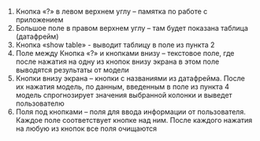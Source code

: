 1.	Кнопка «?» в левом верхнем углу – памятка по работе с приложением
2.	Большое поле в правом верхнем углу – там будет показана таблица (датафрейм)
3.	Кнопка «show table» - выводит таблицу в поле из пункта 2
4.	Поле между Кнопка «?» и кнопками внизу – текстовое поле, где после нажатия на одну из кнопок внизу экрана в этом поле выводятся результаты от модели
5.	Кнопки внизу экрана – кнопки с названиями из датафрейма. После их нажатия модель, по данным, введенным в поле из пункта 4 модель спрогнозирует значения выбранной колонки и выведет пользователю
6.	Поля под кнопками – поля для ввода информации от пользователя. Каждое поле соответствует кнопке над ним. После каждого нажатия на любую из кнопок все поля очищаются

